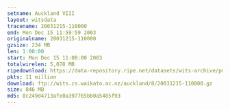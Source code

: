 ```yaml
---
setname: Auckland VIII
layout: witsdata
tracename: 20031215-110000
end: Mon Dec 15 11:59:59 2003
originalname: 20031215-110000
gzsize: 234 MB
len: 1:00:00
start: Mon Dec 15 11:00:00 2003
totalwirelen: 5,078 MB
ripedownload: https://data-repository.ripe.net/datasets/wits-archive/pma/long/auck/8//20031215-110000.gz
pkts: 11 million
download: ftp://wits.cs.waikato.ac.nz/auckland/8/20031215-110000.gz
size: 846 MB
md5: 8c249d4713afe0a397765bb0a5485f93
---
```

